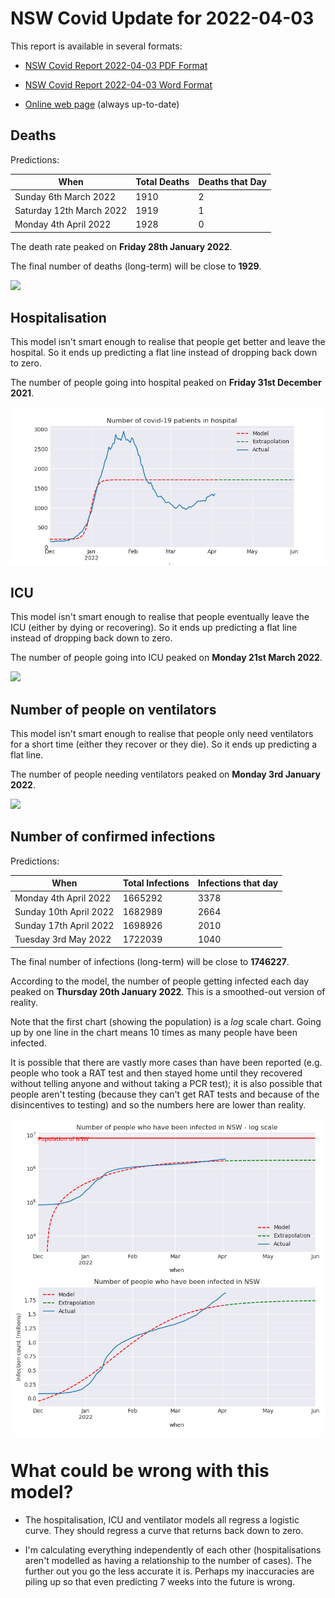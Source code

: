 # NSW Covid Update for 2022-04-03

This report is available in several formats:

- [NSW Covid Report 2022-04-03 PDF Format](https://github.com/solresol/yet-another-pandemic-prediction/raw/main/output/2022-04-03/nsw-covid-report-2022-04-03.pdf)

- [NSW Covid Report 2022-04-03 Word Format](https://github.com/solresol/yet-another-pandemic-prediction/raw/main/output/2022-04-03/nsw-covid-report-2022-04-03.docx)

- [Online web page](https://github.com/solresol/yet-another-pandemic-prediction/tree/main/output/README.md) (always up-to-date)

## Deaths

Predictions:

| When | Total Deaths | Deaths that Day |
| ---- | ------------ | --------------- |
| Sunday 6th March 2022 | 1910 | 2 |
| Saturday 12th March 2022 | 1919 | 1 |
| Monday 4th April 2022 | 1928 | 0 |

The death rate peaked on **Friday 28th January 2022**.

The final number of deaths (long-term) will
be close to **1929**.

![](2022-04-03/deaths.png)



## Hospitalisation

This model isn't smart enough to realise that people get better and leave the hospital.
So it ends up predicting a flat line instead of dropping back down to zero.

The number of people going into hospital peaked on **Friday 31st December 2021**.

![](2022-04-03/hospitalisation.png)

## ICU

This model isn't smart enough to realise that people eventually leave the ICU
(either by dying or recovering).
So it ends up predicting a flat line instead of dropping back down to zero.

The number of people going into ICU peaked on **Monday 21st March 2022**.

![](2022-04-03/icu.png)

## Number of people on ventilators

This model isn't smart enough to realise that people only need ventilators for
a short time (either they recover or they die). So it ends up predicting a flat line.

The number of people needing ventilators peaked on **Monday 3rd January 2022**.

![](2022-04-03/ventilators.png)

## Number of confirmed infections

Predictions:

| When | Total Infections | Infections that day |
| ---- | ------------ | --------------- |
| Monday 4th April 2022 | 1665292 | 3378 |
| Sunday 10th April 2022 | 1682989 | 2664 |
| Sunday 17th April 2022 | 1698926 | 2010 |
| Tuesday 3rd May 2022 | 1722039 | 1040 |

The final number of infections (long-term) will
be close to **1746227**.


According to the model, the number of people getting infected each day peaked on **Thursday 20th January 2022**. This is a smoothed-out version of reality.

Note that the first chart (showing the population) is a *log* scale chart. Going up by one line in the chart means 10 times as many people have been infected. 

It is possible that there are vastly more cases than have been
reported (e.g. people who took a RAT test and then stayed home until
they recovered without telling anyone and without taking a PCR test);
it is also possible that people aren't testing (because they can't get
RAT tests and because of the disincentives to testing) and so the
numbers here are lower than reality.


![](2022-04-03/infection.png)



# What could be wrong with this model?

- The hospitalisation, ICU and ventilator models all regress a logistic curve. They
should regress a curve that returns back down to zero.

- I'm calculating everything independently of each other (hospitalisations aren't modelled as having a relationship to the number of cases). The further out you go the less accurate it is. Perhaps my inaccuracies are piling up so that even predicting 7 weeks into the future is wrong.

